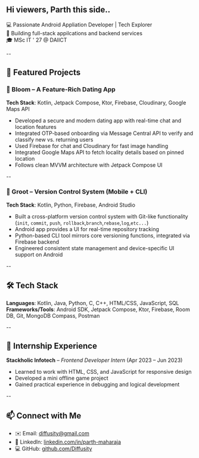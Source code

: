 ## Hi viewers, Parth this side..

💻 Passionate Android Appliation Developer | Tech Explorer  
🚀 Building full-stack appilcations and backend services  
🎓 MSc IT ' 27 @ DAIICT

--

## 🌟 Featured Projects

### 🌹 Bloom – A Feature-Rich Dating App  
**Tech Stack**: Kotlin, Jetpack Compose, Ktor, Firebase, Cloudinary, Google Maps API  
- Developed a secure and modern dating app with real-time chat and location features  
- Integrated OTP-based onboarding via Message Central API to verify and classify new vs. returning users 
- Used Firebase for chat and Cloudinary for fast image handling  
- Integrated Google Maps API to fetch locality details based on pinned location  
- Follows clean MVVM architecture with Jetpack Compose UI

--

### 🌱 Groot – Version Control System (Mobile + CLI)  
**Tech Stack**: Kotlin, Python, Firebase, Android Studio  
- Built a cross-platform version control system with Git-like functionality (`init`, `commit`, `push`, `rollback`,`branch`,`rebase`,`log`,`etc...`)  
- Android app provides a UI for real-time repository tracking 
- Python-based CLI tool mirrors core versioning functions, integrated via Firebase backend  
- Engineered consistent state management and device-specific UI support on Android 

--

## 🛠 Tech Stack

**Languages**: Kotlin, Java, Python, C, C++, HTML/CSS, JavaScript, SQL  
**Frameworks/Tools**: Android SDK, Jetpack Compose, Ktor, Firebase, Room DB, Git, MongoDB Compass, Postman  

--

## 💼 Internship Experience

**Stackholic Infotech** – *Frontend Developer Intern* (Apr 2023 – Jun 2023)  
- Learned to work with HTML, CSS, and JavaScript for responsive design  
- Developed a mini offline game project  
- Gained practical experience in debugging and logical development

--

## 📫 Connect with Me

- ✉️ Email: [diffusity@gmail.com](mailto:diffusity@gmail.com)  
- 💼 LinkedIn: [linkedin.com/in/parth-maharaja](https://linkedin.com/in/parth-maharaja)  
- 💻 GitHub: [github.com/Diffusity](https://github.com/Diffusity)
